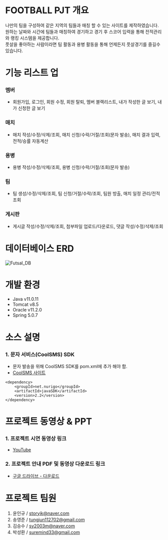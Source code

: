 # FOOTBALL PJT 개요

나만의 팀을 구성하여 같은 지역의 팀들과 매칭 할 수 있는 사이트를 제작하였습니다.  
원하는 날짜와 시간에 팀들과 매칭하여 경기하고 경기 후 스코어 입력을 통해 전적관리와 랭킹 시스템을 제공합니다.  
풋살을 좋아하는 사람이라면 팀 활동과 용병 활동을 통해 언제든지 풋살경기를 즐길수 있습니다.


# 기능 리스트 업

### 멤버
- 회원가입, 로그인, 회원 수정, 회원 탈퇴, 멤버 블랙리스트, 내가 작성한 글 보기, 내가 신청한 글 보기
### 매치
- 매치 작성/수정/삭제/조회, 매치 신청/수락/거절/조회(문자 발송), 매치 결과 입력, 전적/승률 자동계산
### 용병
- 용병 작성/수정/삭제/조회, 용병 신청/수락/거절/조회(문자 발송)
### 팀
- 팀 생성/수정/삭제/조회, 팀 신청/거절/수락/조회, 팀원 방출, 매치 일정 관리/전적 조회
### 게시판
- 게시글 작성/수정/삭제/조회, 첨부파일 업로드/다운로드, 댓글 작성/수정/삭제/조회

# 데이터베이스 ERD
![Futsal_DB](https://user-images.githubusercontent.com/89242534/142819106-28d828c3-1a4f-4f03-9179-7852c00c1bd9.png)

# 개발 환경
- Java v11.0.11
- Tomcat v8.5
- Oracle v11.2.0
- Spring 5.0.7


# 소스 설명
### 1. 문자 서비스(CoolSMS) SDK
- 문자 발송을 위해 CoolSMS SDK를 pom.xml에 추가 해야 함.
- [CoolSMS 사이트](https://developer.coolsms.co.kr/developer)
```
<dependency>
	<groupId>net.nurigo</groupId>
	<artifactId>javaSDK</artifactId>
	<version>2.2</version>
</dependency> 
```


# 프로젝트 동영상 & PPT
### 1. 프로젝트 시연 동영상 링크
- [YouTube](https://youtu.be/-7R-0i-TMWA)

### 2. 프로젝트 안내 PDF 및 동영상 다운로드 링크
- [구글 드라이브 - 다운로드](https://drive.google.com/drive/folders/1f2RWy38Cho7GFt9QEAd32QW9p9VfRCsK?usp=sharing)


# 프로젝트 팀원
1. 윤인규 / storyik@naver.com
2. 송영준 / tungjun112702@gmail.com
3. 김승수 / sy2003m@naver.com
4. 박성환 / suremind33@gmail.com


